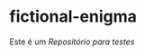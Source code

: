 # fictional-enigma
<!-- Teste para acionar workflow de Continuous Delivery -->
Este é um *Repositório para testes*
<!-- Disparando o workflow de CD para testes 6 -->
